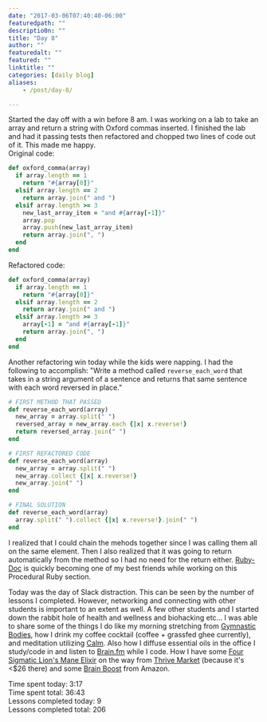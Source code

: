 ```yaml
---
date: "2017-03-06T07:40:40-06:00"
featuredpath: ""
descriptio0n: ""
title: "Day 8"
author: ""
featuredalt: ""
featured: ""
linktitle: ""
categories: [daily blog]
aliases:
    - /post/day-8/

---
```


Started the day off with a win before 8 am. I was working on a lab to take an array and return a string with Oxford commas inserted. I finished the lab and had it passing tests then refactored and chopped two lines of code out of it. This made me happy.  
Original code:
```ruby
def oxford_comma(array)
  if array.length == 1
    return "#{array[0]}"
  elsif array.length == 2
    return array.join(" and ")
  elsif array.length >= 3
    new_last_array_item = "and #{array[-1]}"
    array.pop
    array.push(new_last_array_item)
    return array.join(", ")
  end
end
```
Refactored code:
```ruby
def oxford_comma(array)
  if array.length == 1
    return "#{array[0]}"
  elsif array.length == 2
    return array.join(" and ")
  elsif array.length >= 3
    array[-1] = "and #{array[-1]}"
    return array.join(", ")
  end
end
```
Another refactoring win today while the kids were napping. I had the following to accomplish: "Write a method called `reverse_each_word` that takes in a string argument of a sentence and returns that same sentence with each word reversed in place."
```ruby
# FIRST METHOD THAT PASSED
def reverse_each_word(array)
  new_array = array.split(" ")
  reversed_array = new_array.each {|x| x.reverse!}
  return reversed_array.join(" ")
end

# FIRST REFACTORED CODE
def reverse_each_word(array)
  new_array = array.split(" ")
  new_array.collect {|x| x.reverse!}
  new_array.join(" ")
end

# FINAL SOLUTION
def reverse_each_word(array)
  array.split(" ").collect {|x| x.reverse!}.join(" ")
end
```
I realized that I could chain the mehods together since I was calling them all on the same element. Then I also realized that it was going to return automatically from the method so I had no need for the return either. [Ruby-Doc][1] is quickly becoming one of my best friends while working on this Procedural Ruby section.

Today was the day of Slack distraction. This can be seen by the number of lessons I completed. However, networking and connecting with other students is important to an extent as well. A few other students and I started down the rabbit hole of health and wellness and biohacking etc... I was able to share some of the things I do like my morning stretching from [Gymnastic Bodies][2], how I drink my coffee cocktail (coffee + grassfed ghee currently), and meditation utilizing [Calm][3]. Also how I diffuse essential oils in the office I study/code in and listen to [Brain.fm][4] while I code. How I have some [Four Sigmatic Lion's Mane Elixir][5] on the way from [Thrive Market][6] (because it's <$26 there) and some [Brain Boost][7] from Amazon.

Time spent today: 3:17  
Time spent total: 36:43  
Lessons completed today: 9  
Lessons completed total: 206

  [1]:http://ruby-doc.org/
  [2]:https://www.gymnasticbodies.com/
  [3]:https://www.calm.com/
  [4]:https://www.brain.fm
  [5]:https://us.foursigmatic.com/collections/all-products/products/instant-lions-mane
  [6]:http://thrv.me/seth
  [7]:http://amzn.to/2mZGVPc

